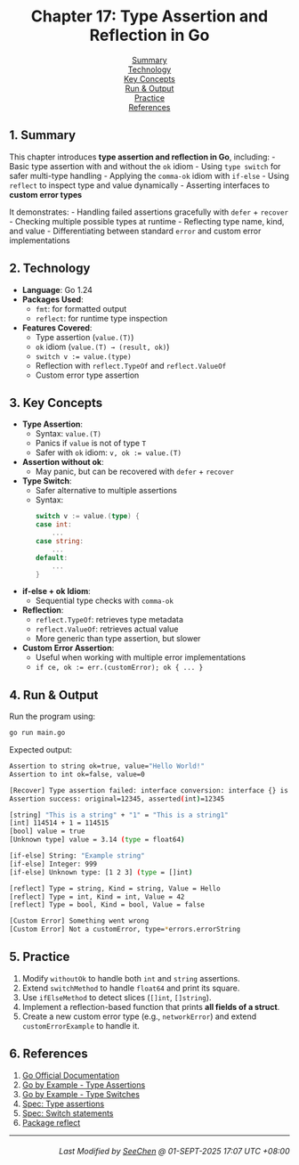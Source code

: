 <div align=center>

# Chapter 17: Type Assertion and Reflection in Go

[Summary](#1-summary)</br>
[Technology](#2-technology)</br>
[Key Concepts](#3-key-concepts)</br>
[Run & Output](#4-run--output)</br>
[Practice](#5-practice)</br>
[References](#6-references)

</div>

## 1. Summary
This chapter introduces **type assertion and reflection in Go**, including:
    - Basic type assertion with and without the `ok` idiom
    - Using `type switch` for safer multi-type handling
    - Applying the `comma-ok` idiom with `if-else`
    - Using `reflect` to inspect type and value dynamically
    - Asserting interfaces to **custom error types**

It demonstrates:
    - Handling failed assertions gracefully with `defer` + `recover`
    - Checking multiple possible types at runtime
    - Reflecting type name, kind, and value
    - Differentiating between standard `error` and custom error implementations

## 2. Technology
- **Language**: Go 1.24  
- **Packages Used**:
    - `fmt`: for formatted output
    - `reflect`: for runtime type inspection
- **Features Covered**:
    - Type assertion (`value.(T)`)
    - `ok` idiom (`value.(T) → (result, ok)`)
    - `switch v := value.(type)`
    - Reflection with `reflect.TypeOf` and `reflect.ValueOf`
    - Custom error type assertion

## 3. Key Concepts
- **Type Assertion**:
    - Syntax: `value.(T)`
    - Panics if `value` is not of type `T`
    - Safer with `ok` idiom: `v, ok := value.(T)`
- **Assertion without ok**:
    - May panic, but can be recovered with `defer` + `recover`
- **Type Switch**:
    - Safer alternative to multiple assertions
    - Syntax:
        ```go
        switch v := value.(type) {
        case int:
            ...
        case string:
            ...
        default:
            ...
        }
        ```
- **if-else + ok Idiom**:
    - Sequential type checks with `comma-ok`
- **Reflection**:
    - `reflect.TypeOf`: retrieves type metadata
    - `reflect.ValueOf`: retrieves actual value
    - More generic than type assertion, but slower
- **Custom Error Assertion**:
    - Useful when working with multiple error implementations
    - `if ce, ok := err.(customError); ok { ... }`

## 4. Run & Output
Run the program using:
```bash
go run main.go
```

Expected output:
```bash
Assertion to string ok=true, value="Hello World!"
Assertion to int ok=false, value=0

[Recover] Type assertion failed: interface conversion: interface {} is string, not int
Assertion success: original=12345, asserted(int)=12345

[string] "This is a string" + "1" = "This is a string1"
[int] 114514 + 1 = 114515
[bool] value = true
[Unknown type] value = 3.14 (type = float64)

[if-else] String: "Example string"
[if-else] Integer: 999
[if-else] Unknown type: [1 2 3] (type = []int)

[reflect] Type = string, Kind = string, Value = Hello
[reflect] Type = int, Kind = int, Value = 42
[reflect] Type = bool, Kind = bool, Value = false

[Custom Error] Something went wrong
[Custom Error] Not a customError, type=*errors.errorString
```

## 5. Practice
1. Modify `withoutOk` to handle both `int` and `string` assertions.  
2. Extend `switchMethod` to handle `float64` and print its square.  
3. Use `ifElseMethod` to detect slices (`[]int`, `[]string`).  
4. Implement a reflection-based function that prints **all fields of a struct**.  
5. Create a new custom error type (e.g., `networkError`) and extend `customErrorExample` to handle it.  

## 6. References
1. [Go Official Documentation](https://go.dev/doc/)  
2. [Go by Example - Type Assertions](https://gobyexample.com/type-assertions)  
3. [Go by Example - Type Switches](https://gobyexample.com/type-switches)  
4. [Spec: Type assertions](https://go.dev/ref/spec#Type_assertions)  
5. [Spec: Switch statements](https://go.dev/ref/spec#Switch_statements)  
6. [Package reflect](https://pkg.go.dev/reflect)  

---
<div align="right">

###### *Last Modified by [SeeChen](https://github.com/SeeChen/) @ 01-SEPT-2025 17:07 UTC +08:00*
</div>